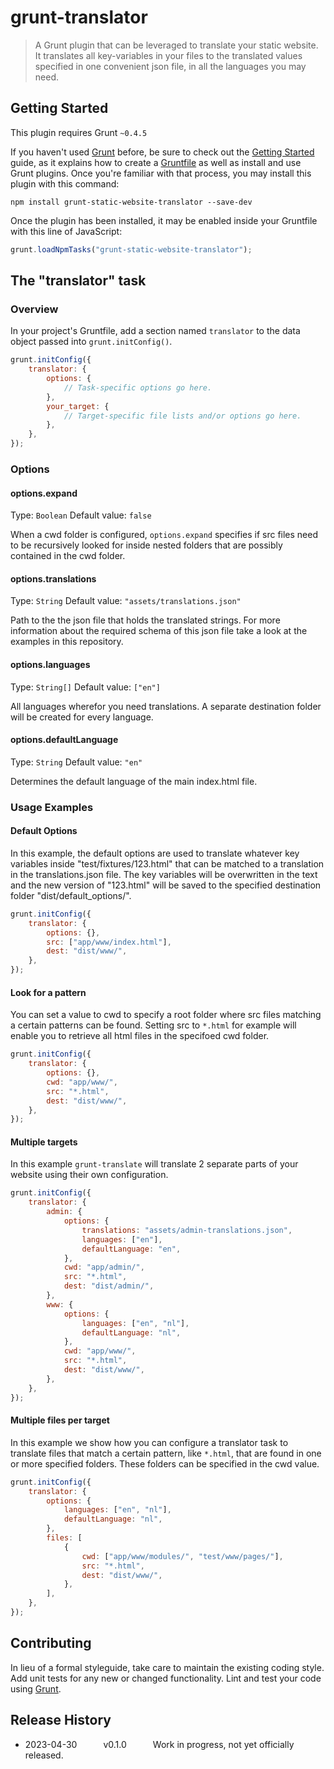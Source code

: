 # grunt-translator

> A Grunt plugin that can be leveraged to translate your static website. It translates all key-variables in your files to the translated values specified in one convenient json file, in all the languages you may need.

## Getting Started

This plugin requires Grunt `~0.4.5`

If you haven't used [Grunt](http://gruntjs.com/) before, be sure to check out the [Getting Started](http://gruntjs.com/getting-started) guide, as it explains how to create a [Gruntfile](http://gruntjs.com/sample-gruntfile) as well as install and use Grunt plugins. Once you're familiar with that process, you may install this plugin with this command:

```shell
npm install grunt-static-website-translator --save-dev
```

Once the plugin has been installed, it may be enabled inside your Gruntfile with this line of JavaScript:

```js
grunt.loadNpmTasks("grunt-static-website-translator");
```

## The "translator" task

### Overview

In your project's Gruntfile, add a section named `translator` to the data object passed into `grunt.initConfig()`.

```js
grunt.initConfig({
    translator: {
        options: {
            // Task-specific options go here.
        },
        your_target: {
            // Target-specific file lists and/or options go here.
        },
    },
});
```

### Options

#### options.expand

Type: `Boolean`
Default value: `false`

When a cwd folder is configured, `options.expand` specifies if src files need to be recursively looked for inside nested folders that are possibly contained in the cwd folder.

#### options.translations

Type: `String`
Default value: `"assets/translations.json"`

Path to the the json file that holds the translated strings. For more information about the required schema of this json file take a look at the examples in this repository.

#### options.languages

Type: `String[]`
Default value: `["en"]`

All languages wherefor you need translations. A separate destination folder will be created for every language.

#### options.defaultLanguage

Type: `String`
Default value: `"en"`

Determines the default language of the main index.html file.

### Usage Examples

#### Default Options

In this example, the default options are used to translate whatever key variables inside "test/fixtures/123.html" that can be matched to a translation in the translations.json file. The key variables will be overwritten in the text and the new version of "123.html" will be saved to the specified destination folder "dist/default_options/".

```js
grunt.initConfig({
    translator: {
        options: {},
        src: ["app/www/index.html"],
        dest: "dist/www/",
    },
});
```

#### Look for a pattern

You can set a value to cwd to specify a root folder where src files matching a certain patterns can be found. Setting src to `*.html` for example will enable you to retrieve all html files in the specifoed cwd folder.

```js
grunt.initConfig({
    translator: {
        options: {},
        cwd: "app/www/",
        src: "*.html",
        dest: "dist/www/",
    },
});
```

#### Multiple targets

In this example `grunt-translate` will translate 2 separate parts of your website using their own configuration.

```js
grunt.initConfig({
    translator: {
        admin: {
            options: {
                translations: "assets/admin-translations.json",
                languages: ["en"],
                defaultLanguage: "en",
            },
            cwd: "app/admin/",
            src: "*.html",
            dest: "dist/admin/",
        },
        www: {
            options: {
                languages: ["en", "nl"],
                defaultLanguage: "nl",
            },
            cwd: "app/www/",
            src: "*.html",
            dest: "dist/www/",
        },
    },
});
```

#### Multiple files per target

In this example we show how you can configure a translator task to translate files that match a certain pattern, like `*.html`, that are found in one or more specified folders. These folders can be specified in the cwd value.

```js
grunt.initConfig({
    translator: {
        options: {
            languages: ["en", "nl"],
            defaultLanguage: "nl",
        },
        files: [
            {
                cwd: ["app/www/modules/", "test/www/pages/"],
                src: "*.html",
                dest: "dist/www/",
            },
        ],
    },
});
```

## Contributing

In lieu of a formal styleguide, take care to maintain the existing coding style. Add unit tests for any new or changed functionality. Lint and test your code using [Grunt](http://gruntjs.com/).

## Release History

-   2023-04-30   v0.1.0   Work in progress, not yet officially released.

